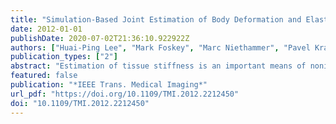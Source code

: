 ```yaml
---
title: "Simulation-Based Joint Estimation of Body Deformation and Elasticity Parameters for Medical Image Analysis"
date: 2012-01-01
publishDate: 2020-07-02T21:36:10.922922Z
authors: ["Huai-Ping Lee", "Mark Foskey", "Marc Niethammer", "Pavel Krajcevski", "Ming C. Lin"]
publication_types: ["2"]
abstract: "Estimation of tissue stiffness is an important means of noninvasive cancer detection. Existing elasticity reconstruction methods usually depend on a dense displacement field (inferred from ultrasound or MR images) and known external forces. Many imaging modalities, however, cannot provide details within an organ and therefore cannot provide such a displacement field. Furthermore, force exertion and measurement can be difficult for some internal organs, making boundary forces another missing parameter. We propose a general method for estimating elasticity and boundary forces automatically using an iterative optimization framework, given the desired (target) output surface. During the optimization, the input model is deformed by the simulator, and an objective function based on the distance between the deformed surface and the target surface is minimized numerically. The optimization framework does not depend on a particular simulation method and is therefore suitable for different physical models. We show a positive correlation between clinical prostate cancer stage (a clinical measure of severity) and the recovered elasticity of the organ. Since the surface correspondence is established, our method also provides a nonrigid image registration, where the quality of the deformation fields is guaranteed, as they are computed using a physics-based simulation."
featured: false
publication: "*IEEE Trans. Medical Imaging*"
url_pdf: "https://doi.org/10.1109/TMI.2012.2212450"
doi: "10.1109/TMI.2012.2212450"
---
```


